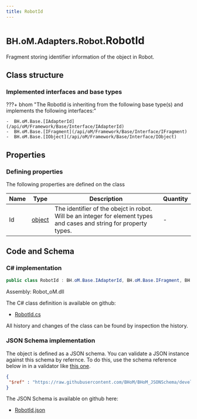 ```yaml
---
title: RobotId
---
```


# <small>BH.oM.Adapters.Robot.</small>**RobotId**

Fragment storing identifier information of the object in Robot.

## Class structure

### Implemented interfaces and base types

???+ bhom "The RobotId is inheriting from the following base type(s) and implements the following interfaces:"

    -  BH.oM.Base.[IAdapterId](/api/oM/Framework/Base/Interface/IAdapterId)
    -  BH.oM.Base.[IFragment](/api/oM/Framework/Base/Interface/IFragment)
    -  BH.oM.Base.[IObject](/api/oM/Framework/Base/Interface/IObject)


## Properties



### Defining properties

The following properties are defined on the class

| Name             | Type             | Description      | Quantity         |
|------------------|------------------|------------------|------------------|
| Id | [object](https://learn.microsoft.com/en-us/dotnet/api/System.Object?view=netstandard-2.0) | The identifier of the obejct in robot. Will be an integer for element types and cases and string for property types. | - |


## Code and Schema

### C# implementation

``` C# title="C#"
public class RobotId : BH.oM.Base.IAdapterId, BH.oM.Base.IFragment, BH.oM.Base.IObject
```

Assembly: Robot_oM.dll

The C# class definition is available on github:

- [RobotId.cs](https://github.com/BHoM/Robot_Toolkit/blob/develop/Robot_oM/Fragments\RobotId.cs)

All history and changes of the class can be found by inspection the history.
### JSON Schema implementation

The object is defined as a JSON schema. You can validate a JSON instance against this schema by refernce. To do this, use the schema reference below in in a validator like [this one](https://www.jsonschemavalidator.net/).

``` json title="JSON Schema"
{
 "$ref" : "https://raw.githubusercontent.com/BHoM/BHoM_JSONSchema/develop/Robot_oM/RobotId.json"
}
```

The JSON Schema is available on github here:

- [RobotId.json](https://github.com/BHoM/BHoM_JSONSchema/blob/develop/Robot_oM/RobotId.json)
